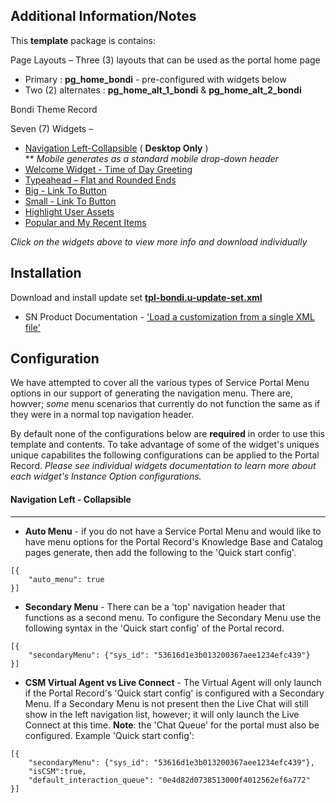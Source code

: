 ## Additional Information/Notes

This __template__ package is contains:

Page Layouts – Three (3) layouts that can be used as the portal home page
 * Primary : __pg_home_bondi__ - pre-configured with widgets below
 * Two (2) alternates : __pg_home_alt_1_bondi__ & __pg_home_alt_2_bondi__

Bondi Theme Record

Seven (7) Widgets – 
  * [Navigation Left-Collapsible](https://sc.service-now.com/snds?state=widget-detail&sys_id=c2636430db7bef40b4d974921f9619a2) ( __Desktop Only__ ) <br/>
   ** _Mobile generates as a standard mobile drop-down header_
  * [Welcome Widget - Time of Day Greeting](https://sc.service-now.com/snds?state=widget-detail&sys_id=18e86f42db676b00b41f70921f9619e5)
  * [Typeahead – Flat and Rounded Ends](https://sc.service-now.com/snds?state=widget-detail&sys_id=852e445adb2f6b00b41f70921f961905)
  * [Big - Link To Button](https://sc.service-now.com/snds?state=widget-detail&sys_id=c7ac623ddb676b00b4d974921f9619dc)
  * [Small - Link To Button](https://sc.service-now.com/snds?state=widget-detail&sys_id=78c25fc2dba763403eb8f4bbaf961937)
  * [Highlight User Assets](https://sc.service-now.com/snds?state=widget-detail&sys_id=a7ab506adb6feb00b41f70921f961946)
  * [Popular and My Recent Items](https://sc.service-now.com/snds?state=widget-detail&sys_id=65485c5adb63a3403eb8f4bbaf961963)

_Click on the widgets above to view more info and download individually_

## Installation

Download and install update set **[tpl-bondi.u-update-set.xml](https://raw.githubusercontent.com/platform-experience/portal-template-library/master/src/tpl-bondi/tpl-bondi.u-update-set.xml)**

* SN Product Documentation - ['Load a customization from a single XML file'](https://docs.servicenow.com/bundle/kingston-application-development/page/build/system-update-sets/task/t_SaveAnUpdateSetAsAnXMLFile.html)

## Configuration

We have attempted to cover all the various types of Service Portal Menu options in our support of generating the navigation menu.  There are, howver; _some_ menu scenarios that currently do not function the same as if they were in a normal top navigation header.  

By default none of the configurations below are __required__ in order to use this template and contents.
To take advantage of some of the widget's uniques unique capabilites the following configurations can be applied to the Portal Record.  _Please see individual widgets documentation to learn more about each widget's Instance Option configurations._

#### Navigation Left - Collapsible
---

* __Auto Menu__ - if you do not have a Service Portal Menu and would like to have menu options for the Portal Record's Knowledge Base and Catalog pages generate, then add the following to the 'Quick start config'.
```
[{
	"auto_menu": true
}]
```

* __Secondary Menu__ - There can be a 'top' navigation header that functions as a second menu.  To configure the Secondary Menu use the following syntax in the 'Quick start config' of the Portal record.
```
[{
	"secondaryMenu": {"sys_id": "53616d1e3b013200367aee1234efc439"}
}]
```

* __CSM Virtual Agent vs Live Connect__ -   The Virtual Agent will only launch if the Portal Record's 'Quick start config' is configured with a Secondary Menu.  If a Secondary Menu is not present then the Live Chat will still show in the left navigation list, however; it will only launch the Live Connect at this time. __Note__: the 'Chat Queue' for the portal must also be configured.  Example 'Quick start config':
```
[{
	"secondaryMenu": {"sys_id": "53616d1e3b013200367aee1234efc439"},
	"isCSM":true,
	"default_interaction_queue": "0e4d82d0738513000f4012562ef6a772"
}]
```
